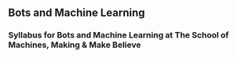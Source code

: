 ## Bots and Machine Learning

### Syllabus for Bots and Machine Learning at The School of Machines, Making & Make Believe
